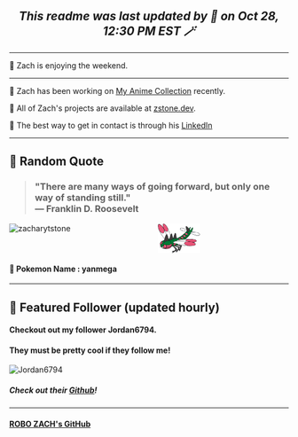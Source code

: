 <h2 align="center" style="font-style: italic; font-weight: bold;">This readme was last updated by 🤖 on Oct 28, 12:30 PM EST 🪄 </h2></a>

---

🤖 Zach is enjoying the weekend.

---

🤖 Zach has been working on [My Anime Collection](https://github.com/ZacharyTStone/My-Anime-Collection) recently.

🤖 All of Zach's projects are available at [zstone.dev](https://www.zstone.dev/).

🤖 The best way to get in contact is through his [LinkedIn](https://www.linkedin.com/in/zacharystone42)

---

<!-- Add a Quotes section -->

## 🤖 Random Quote

<h3>
<blockquote>
  "There are many ways of going forward, but only one way of standing still."
<br>— Franklin D. Roosevelt
</blockquote>
</h3>

<div style="display: flex; flex-wrap: no-wrap; width: 100%; gap: 16px">
        <img width="50%" src="https://github-readme-streak-stats.herokuapp.com/?user=zacharytstone" alt="zacharytstone" />
    <img width="15%" class='poke-img' src='https://raw.githubusercontent.com/PokeAPI/sprites/master/sprites/pokemon/other/dream-world/469.svg' alt='yanmega'/>
</div>

#### 🤖 Pokemon Name : yanmega</span>

---

## 🤖 Featured Follower (updated hourly)

#### Checkout out my follower Jordan6794.

#### They must be pretty cool if they follow me!

<img style="width: 200px" class='github-img' src='https://avatars.githubusercontent.com/u/96371405?v=4' alt='Jordan6794'/>

##### Check out their [Github](https://www.linkedin.com/in/zacharystone42)!

---

#### [ROBO ZACH's GitHub](https://github.com/ROBO-ZACH)

